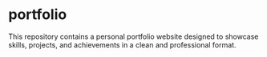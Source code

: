 # portfolio
This repository contains a personal portfolio website designed to showcase skills, projects, and achievements in a clean and professional format.
